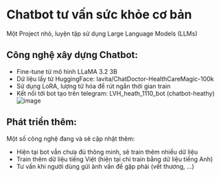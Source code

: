 # Chatbot tư vấn sức khỏe cơ bản
Một Project nhỏ, luyện tập sử dụng Large Language Models (LLMs)
## Công nghệ xây dựng Chatbot:
- Fine-tune từ mô hình LLaMA 3.2 3B
- Dữ liệu lấy từ HuggingFace: lavita/ChatDoctor-HealthCareMagic-100k
- Sử dụng LoRA, lượng tử hóa để rút ngắn thời gian train
- Kết nối tới bot tạo trên telegram: LVH_heath_1110_bot (chatbot-heathy)
  ![image](https://github.com/user-attachments/assets/88e2b05b-c412-4520-949a-4e6e177bff85)

## Phát triển thêm:
Một số công nghệ đang và sẽ cập nhật thêm:
- Hiện tại bot vẫn chưa đủ thông minh, sẽ train thêm nhiều dữ liệu
- Train thêm dữ liệu tiếng Việt (hiện tại chỉ train bằng dữ liệu tiếng Anh)
- Tư vấn khi người dùng gửi ảnh vấn đề gặp phải (vết thương, ...)
